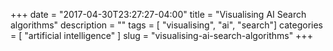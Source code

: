 +++
date        = "2017-04-30T23:27:27-04:00"
title       = "Visualising AI Search algorithms"
description = ""
tags        = [ "visualising", "ai", "search"]
categories  = [ "artificial intelligence" ]
slug        = "visualising-ai-search-algorithms"
+++
